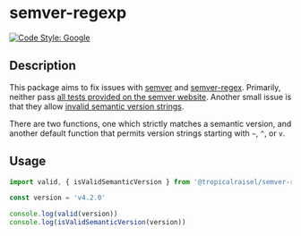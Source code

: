# semver-regexp

[![Code Style: Google](https://img.shields.io/badge/code%20style-google-blueviolet.svg)](https://github.com/google/gts)

## Description

This package aims to fix issues with [semver](https://www.npmjs.com/package/semver) and [semver-regex](https://www.npmjs.com/package/semver-regex).
Primarily, neither pass [all tests provided on the semver website](https://regex101.com/r/vkijKf/1/).
Another small issue is that they allow [invalid semantic version strings](https://semver.org/#is-v123-a-semantic-version).

There are two functions, one which strictly matches a semantic version, and another default function that permits version strings starting with `~`, `^`, or `v`.

## Usage

```javascript
import valid, { isValidSemanticVersion } from '@tropicalraisel/semver-regexp'

const version = 'v4.2.0'

console.log(valid(version))
console.log(isValidSemanticVersion(version))
```
